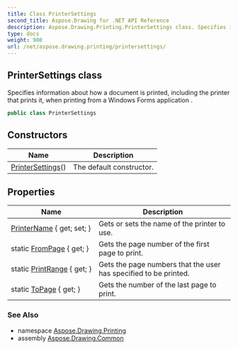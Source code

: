 ```yaml
---
title: Class PrinterSettings
second_title: Aspose.Drawing for .NET API Reference
description: Aspose.Drawing.Printing.PrinterSettings class. Specifies information about how a document is printed including the printer that prints it when printing from a Windows Forms application 
type: docs
weight: 980
url: /net/aspose.drawing.printing/printersettings/
---
```

## PrinterSettings class

Specifies information about how a document is printed, including the printer that prints it, when printing from a Windows Forms application .

```csharp
public class PrinterSettings
```

## Constructors

| Name | Description |
| --- | --- |
| [PrinterSettings](printersettings/)() | The default constructor. |

## Properties

| Name | Description |
| --- | --- |
| [PrinterName](../../aspose.drawing.printing/printersettings/printername/) { get; set; } | Gets or sets the name of the printer to use. |
| static [FromPage](../../aspose.drawing.printing/printersettings/frompage/) { get; } | Gets the page number of the first page to print. |
| static [PrintRange](../../aspose.drawing.printing/printersettings/printrange/) { get; } | Gets the page numbers that the user has specified to be printed. |
| static [ToPage](../../aspose.drawing.printing/printersettings/topage/) { get; } | Gets the number of the last page to print. |

### See Also

* namespace [Aspose.Drawing.Printing](../../aspose.drawing.printing/)
* assembly [Aspose.Drawing.Common](../../)


